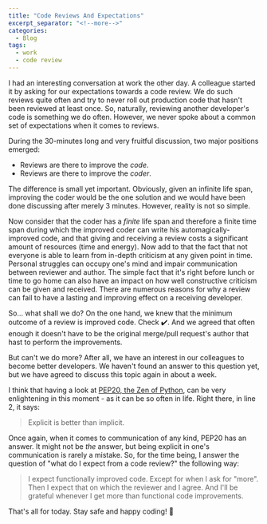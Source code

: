 ```yaml
---
title: "Code Reviews And Expectations"
excerpt_separator: "<!--more-->"
categories:
  - Blog
tags:
  - work
  - code review
---
```


I had an interesting conversation at work the other day. A colleague started it by asking for our expectations towards a code review. We do such reviews quite often and try to never roll out production code that hasn't been reviewed at least once. So, naturally, reviewing another developer's code is something we do often. However, we never spoke about a common set of expectations when it comes to reviews.

During the 30-minutes long and very fruitful discussion, two major positions emerged:
  - Reviews are there to improve the *code*.
  - Reviews are there to improve the *coder*.

The difference is small yet important. Obviously, given an infinite life span, improving the code*r* would be the one solution and we would have been done discussing after merely 3 minutes. However, reality is not so simple.

Now consider that the coder has a *finite* life span and therefore a finite time span during which the improved coder can write his automagically-improved code, and that giving and receiving a review costs a significant amount of resources (time and energy). Now add to that the fact that not everyone is able to learn from in-depth criticism at any given point in time. Personal struggles can occupy one's mind and impair communication between reviewer and author. The simple fact that it's right before lunch or time to go home can also have an impact on how well constructive criticism can be given and received. There are numerous reasons for why a review can fail to have a lasting and improving effect on a receiving developer.

So... what shall we do? On the one hand, we knew that the minimum outcome of a review is improved code.  Check ✔️. And we agreed that often enough it doesn't have to be the original merge/pull request's author that hast to perform the improvements.

But can't we do more? After all, we have an interest in our colleagues to become better developers. We haven't found an answer to this question yet, but we have agreed to discuss this topic again in about a week.

I think that having a look at [PEP20, the Zen of Python](https://www.python.org/dev/peps/pep-0020/), can be very enlightening in this moment - as it can be so often in life. Right there, in line 2, it says:
> Explicit is better than implicit.

Once again, when it comes to communication of any kind, PEP20 has an answer. It might not be _the_ answer, but being explicit in one's communication is rarely a mistake. So, for the time being, I answer the question of "what do I expect from a code review?" the following way:
> I expect functionally improved code. Except for when I ask for "more". Then I expect that on which the reviewer and I agree. And I'll be grateful whenever I get more than functional code improvements.

That's all for today. Stay safe and happy coding! 👋